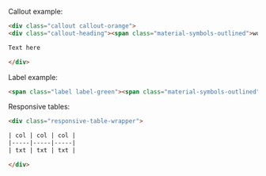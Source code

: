 Callout example:

```html
<div class="callout callout-orange">
<div class="callout-heading"><span class="material-symbols-outlined">work_alert</span> Title</div>

Text here

</div>
```

Label example:

```html
<span class="label label-green"><span class="material-symbols-outlined">android</span> 12</span>
```

Responsive tables:

```html
<div class="responsive-table-wrapper">

| col | col | col |
|-----|-----|-----|
| txt | txt | txt |

</div>
```